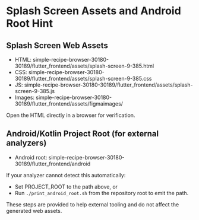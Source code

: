 # Splash Screen Assets and Android Root Hint

## Splash Screen Web Assets
- HTML:  simple-recipe-browser-30180-30189/flutter_frontend/assets/splash-screen-9-385.html
- CSS:   simple-recipe-browser-30180-30189/flutter_frontend/assets/splash-screen-9-385.css
- JS:    simple-recipe-browser-30180-30189/flutter_frontend/assets/splash-screen-9-385.js
- Images: simple-recipe-browser-30180-30189/flutter_frontend/assets/figmaimages/

Open the HTML directly in a browser for verification.

## Android/Kotlin Project Root (for external analyzers)
- Android root: simple-recipe-browser-30180-30189/flutter_frontend/android

If your analyzer cannot detect this automatically:
- Set PROJECT_ROOT to the path above, or
- Run `./print_android_root.sh` from the repository root to emit the path.

These steps are provided to help external tooling and do not affect the generated web assets.
